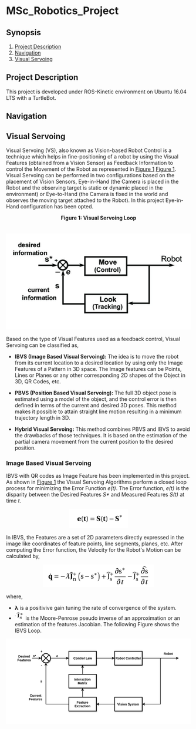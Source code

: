 # MSc_Robotics_Project

## Synopsis
  1. [Project Description](#project-description)
  2. [Navigation](#navigation)
  3. [Visual Servoing](#visual-servoing)
  
## Project Description
This project is developed under ROS-Kinetic environment on Ubuntu 16.04 LTS with a TurtleBot. 

## Navigation

## Visual Servoing
Visual Servoing (VS), also known as Vision-based Robot Control is a technique which helps in fine-positioning of a robot by using the Visual Features (obtained from a Vision Sensor) as Feedback Information to control the Movement of the Robot as represented in <a href="#figure-1-visual-servoing-loop">Figure 1</a> [Figure 1](#figure-1-visual-servoing-loop). Visual Servoing can be performed in two configurations based on the placement of Vision Sensors, Eye-in-Hand (the Camera is placed in the Robot and the observing target is static or dynamic placed in the environment) or Eye-to-Hand (the Camera is fixed in the world and observes the moving target attached to the Robot). In this project Eye-in-Hand configuration has been opted.  

<p align="center">
  <b>Figure 1: Visual Servoing Loop</b><br>
  <br><br>
  <img src="/Images/VS.png" alt="Visual Servoing Loop" />
  
</p>

Based on the type of Visual Features used as a feedback control, Visual Servoing can be classified as,

- <b> IBVS (Image Based Visual Servoing): </b> The idea is to move the robot from its current location to a desired location
by using only the Image Features of a Pattern in 3D space. The Image features can be Points, Lines or Planes or any other corresponding 2D shapes of the Object in 3D, QR Codes, etc.

- <b> PBVS (Position Based Visual Servoing): </b> The full 3D object pose is estimated using a model of the object, and the control error is then defined in terms of the current and desired 3D poses. This method makes it possible to attain straight line motion resulting in a minimum trajectory length in 3D. 

- <b> Hybrid Visual Servoing: </b> This method combines PBVS and IBVS to avoid the drawbacks of those techniques. It is based on the estimation of the partial camera movement from the current position to the desired position.

### Image Based Visual Servoing
IBVS with QR codes as Image Feature has been implemented in this project. As shown in [Figure 1](#figure-1-visual-servoing-loop) the Visual Servoing Algorithms perform a closed loop process for minimizing the Error Function <i>e(t)</i>. The Error function, <i>e(t)</i> is the disparity between the Desired Features <i>S*</i> and Measured Features <i>S(t)</i> at time <i>t</i>.

<p align="center">
  <img src="/Images/Error.png" alt="Error" /> 
</p>

In IBVS, the Features are a set of 2D parameters directly expressed in the image like coordinates of feature points, line segments, planes, etc. After computing the Error function, the Velocity for the Robot's Motion can be calculated by,

<p align="center">
   <img src="/Images/ControlLaw.png" alt="Control Law" />
</p>

where,
 - <b>λ</b> is a positivive gain tuning the rate of convergence of the system.
 - <img src="/Images/J.png" width="25" height="25" alt="Jacobaian Matrix" /> is the Moore-Penrose pseudo inverse of an approximation or an estimation of the features Jacobian. The following Figure shows the IBVS Loop.

<p align="center">
   <img src="/Images/IBVS1.png" alt="IBVS" />
</p>
